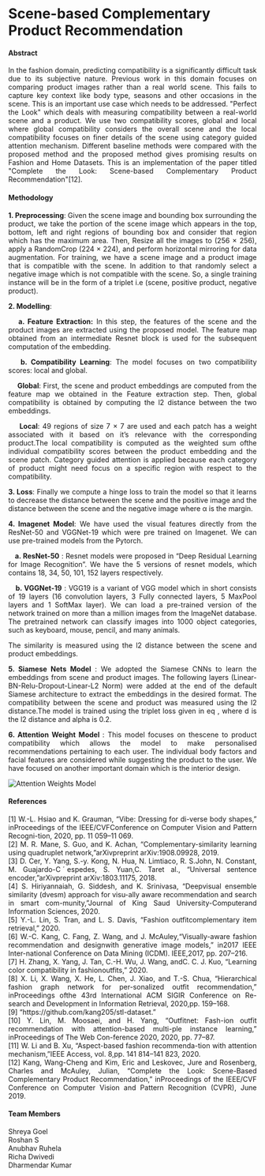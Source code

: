 # Scene-based Complementary Product Recommendation
#### Abstract
<p align="justify">
In the fashion domain, predicting compatibility is a significantly difficult task due to its subjective nature. Previous work in this domain focuses on comparing product images rather than a real world scene. This fails to capture key context like body type, seasons and other occasions in the scene. This is an important use case which needs to be addressed. "Perfect the Look" which deals with measuring compatibility between a real-world scene and a product. We use two compatibility scores, global and local where global compatibility considers the overall scene and the local compatibility focuses on finer details of the scene using category guided attention mechanism. Different baseline methods were compared with the proposed method and the proposed method gives promising results on Fashion and Home Datasets. This is an implementation of the paper titled "Complete the Look: Scene-based Complementary Product Recommendation"[12].
</p>

#### Methodology
<p align="justify">
	<b>1. Preprocessing</b>: Given the scene image and bounding box surrounding the product, we take the portion of the scene image which appears in the top, bottom, left and right regions of bounding box and consider that region which has the maximum area.
Then, Resize all the images to (256 × 256), apply a RandomCrop (224 × 224), and perform horizontal mirroring for data
augmentation. For training, we have a scene image and a product image that is compatible with the scene. In addition to that randomly select a negative image which is not compatible with the scene. So, a single training instance will be in the form of a triplet i.e (scene, positive product, negative product).</p>
<b>2. Modelling</b>: 
<p align="justify">
	&nbsp;&nbsp;&nbsp;<b>a. Feature Extraction:</b> In this step, the features of the scene and the product images are extracted using the proposed model. The feature map obtained from an intermediate Resnet block is used for the subsequent computation of the embedding.</p><p align="justify">
&nbsp;&nbsp;&nbsp;<b>b. Compatibility Learning</b>: The model focuses on two compatibility scores: local and global.</p><p align="justify">
&nbsp;&nbsp;&nbsp;&nbsp;<b>Global</b>: First, the scene and product embeddings are computed from the feature map we obtained in the Feature extraction step. Then, global compatibility is obtained by computing the l2 distance between the two embeddings.</p>
<p align="justify">
&nbsp;&nbsp;&nbsp;&nbsp;<b>Local</b>: 49 regions of size 7 × 7 are used and each patch has a weight associated with it based on it’s relevance with the corresponding product.The local compatibility is computed as the weighted sum ofthe individual compatibility scores between the product embedding and the scene patch. Category guided attention is applied because each category of product might need focus on a specific region with respect to the compatibility. </p>
<p align="justify">	
<b>3. Loss</b>: Finally we compute a hinge loss to train the model so that it learns to decrease the distance between the scene and the positive image and the distance between the scene and the negative image where α is the margin.</p>
<p align="justify">
<b>4. Imagenet Model</b>:
We have used the visual features directly from the ResNet-50 and VGGNet-19 which were pre trained on Imagenet. We can use pre-trained models from the
Pytorch.</p>
	<p align="justify">
&nbsp;&nbsp;&nbsp;<b>a. ResNet-50</b> : Resnet models were proposed in “Deep Residual Learning for Image Recognition”. We have the 5 versions of resnet models, which contains 18, 34, 50, 101, 152 layers respectively.</p><p align="justify">
&nbsp;&nbsp;&nbsp;<b>b. VGGNet-19</b> : VGG19 is a variant of VGG model which in short consists of 19 layers (16 convolution layers, 3 Fully connected layers, 5 MaxPool layers and 1 SoftMax layer). We can load a pre-trained version of the network trained on more than a million images from the ImageNet database. The pretrained network can classify images into 1000 object categories, such as keyboard, mouse, pencil, and many animals.</p><p align="justify">
The similarity is measured using the l2 distance between the scene and product embeddings.</p>
<p align="justify">
<b>5. Siamese Nets Model </b>:
We adopted the Siamese CNNs to learn the embeddings from scene and product images. The following layers (Linear-BN-Relu-Dropout-Linear-L2 Norm) were added at the end of the default Siamese architecture to extract the embeddings in the  desired format. The compatibility between the scene and product was measured using the l2 distance.The model is trained using the triplet loss given in eq , where d is the l2 distance and alpha is 0.2.</p><p align="justify">
<b>6. Attention Weight Model </b>:
This model focuses on thescene to product compatibility which allows the model to make personalised recommendations pertaining to each user. The individual body factors and facial features are considered while suggesting the product to the user. We have focused on another important domain which is the interior design.</p>

![Attention Weights Model](https://user-images.githubusercontent.com/43794593/153901132-39a411fc-581c-4039-8374-ee2d60feab80.png)


#### References
<p align="justify">
[1]  W.-L. Hsiao and K. Grauman, “Vibe:  Dressing for di-verse body shapes,”  inProceedings of the IEEE/CVFConference on Computer Vision and Pattern Recogni-tion, 2020, pp. 11 059–11 069. <br/>
[2]  M. R. Mane, S. Guo, and K. Achan, “Complementary-similarity  learning  using  quadruplet  network,”arXivpreprint arXiv:1908.09928, 2019. <br/>
[3]  D. Cer, Y. Yang, S.-y. Kong, N. Hua, N. Limtiaco, R. S.John,  N.  Constant,  M.  Guajardo-C ́espedes,  S.  Yuan,C.  Taret al.,  “Universal  sentence  encoder,”arXivpreprint arXiv:1803.11175, 2018. <br/>
[4]  S. Hiriyannaiah,  G. Siddesh,  and K. Srinivasa,  “Deepvisual  ensemble  similarity  (dvesm)  approach  for  visu-ally aware recommendation and search in smart com-munity,”Journal of King Saud University-Computerand Information Sciences, 2020. <br/>
[5]  Y.-L.  Lin,  S.  Tran,  and  L.  S.  Davis,  “Fashion  outfitcomplementary item retrieval,” 2020. <br/>
[6]  W.-C.  Kang,  C.  Fang,  Z.  Wang,  and  J.  McAuley,“Visually-aware  fashion  recommendation  and  designwith  generative  image  models,”  in2017 IEEE Inter-national Conference on Data Mining (ICDM).    IEEE,2017, pp. 207–216. <br/>
[7]  H. Zhang,  X. Yang,  J. Tan,  C.-H. Wu,  J. Wang,  andC. C. J. Kuo, “Learning color compatibility in fashionoutfits,” 2020. <br/>
[8]  X.  Li,  X.  Wang,  X.  He,  L.  Chen,  J.  Xiao,  and  T.-S. Chua, “Hierarchical fashion graph network for per-sonalized  outfit  recommendation,”  inProceedings ofthe 43rd International ACM SIGIR Conference on Re-search and Development in Information Retrieval, 2020,pp. 159–168. <br/>
[9]  “https://github.com/kang205/stl-dataset.” <br/>
[10]  Y.  Lin,  M.  Moosaei,  and  H.  Yang,  “Outfitnet:  Fash-ion outfit recommendation with attention-based multi-ple instance learning,” inProceedings of The Web Con-ference 2020, 2020, pp. 77–87. <br/>
[11]  W. Li and B. Xu, “Aspect-based fashion recommenda-tion with attention mechanism,”IEEE Access,  vol. 8,pp. 141 814–141 823, 2020. <br/>
[12]  Kang, Wang-Cheng and Kim, Eric and Leskovec, Jure and Rosenberg, Charles and McAuley, Julian,  “Complete the Look: Scene-Based Complementary Product Recommendation,” inProceedings of the IEEE/CVF Conference on Computer Vision and Pattern Recognition (CVPR), June 2019. <br/>
</p>

#### Team Members
Shreya Goel <br/>
Roshan S <br/>
Anubhav Ruhela <br/>
Richa Dwivedi <br/>
Dharmendar Kumar <br/>
